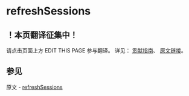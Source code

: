 # refreshSessions

## ！本页翻译征集中！

请点击页面上方 EDIT THIS PAGE 参与翻译。
详见：
[贡献指南]( https://github.com/JinMuInfo/MongoDB-Manual-zh/blob/master/CONTRIBUTING.md )、
[原文链接](  https://docs.mongodb.com/manual/reference/command/refreshSessions/  )。

## 参见

原文 - [refreshSessions]( https://docs.mongodb.com/manual/reference/command/refreshSessions/ )

